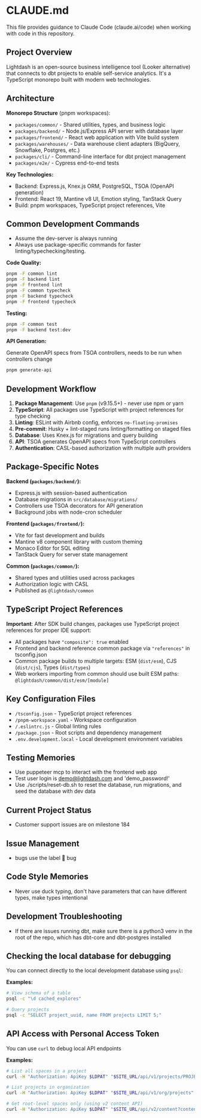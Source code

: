 # CLAUDE.md

This file provides guidance to Claude Code (claude.ai/code) when working with code in this repository.

## Project Overview

Lightdash is an open-source business intelligence tool (Looker alternative) that connects to dbt projects to enable self-service analytics. It's a TypeScript monorepo built with modern web technologies.

## Architecture

**Monorepo Structure** (pnpm workspaces):

-   `packages/common/` - Shared utilities, types, and business logic
-   `packages/backend/` - Node.js/Express API server with database layer
-   `packages/frontend/` - React web application with Vite build system
-   `packages/warehouses/` - Data warehouse client adapters (BigQuery, Snowflake, Postgres, etc.)
-   `packages/cli/` - Command-line interface for dbt project management
-   `packages/e2e/` - Cypress end-to-end tests

**Key Technologies:**

-   Backend: Express.js, Knex.js ORM, PostgreSQL, TSOA (OpenAPI generation)
-   Frontend: React 19, Mantine v8 UI, Emotion styling, TanStack Query
-   Build: pnpm workspaces, TypeScript project references, Vite

## Common Development Commands

-   Assume the dev-server is always running
-   Always use package-specific commands for faster linting/typechecking/testing.

**Code Quality:**

```bash
pnpm -F common lint
pnpm -F backend lint
pnpm -F frontend lint
pnpm -F common typecheck
pnpm -F backend typecheck
pnpm -F frontend typecheck
```

**Testing:**

```bash
pnpm -F common test
pnpm -F backend test:dev
```

**API Generation:**

Generate OpenAPI specs from TSOA controllers, needs to be run when controllers change

```bash
pnpm generate-api
```

## Development Workflow

1. **Package Management**: Use `pnpm` (v9.15.5+) - never use npm or yarn
2. **TypeScript**: All packages use TypeScript with project references for type checking
3. **Linting**: ESLint with Airbnb config, enforces `no-floating-promises`
4. **Pre-commit**: Husky + lint-staged runs linting/formatting on staged files
5. **Database**: Uses Knex.js for migrations and query building
6. **API**: TSOA generates OpenAPI specs from TypeScript controllers
7. **Authentication**: CASL-based authorization with multiple auth providers

## Package-Specific Notes

**Backend (`packages/backend/`):**

-   Express.js with session-based authentication
-   Database migrations in `src/database/migrations/`
-   Controllers use TSOA decorators for API generation
-   Background jobs with node-cron scheduler

**Frontend (`packages/frontend/`):**

-   Vite for fast development and builds
-   Mantine v8 component library with custom theming
-   Monaco Editor for SQL editing
-   TanStack Query for server state management

**Common (`packages/common/`):**

-   Shared types and utilities used across packages
-   Authorization logic with CASL
-   Published as `@lightdash/common`

## TypeScript Project References

**Important**: After SDK build changes, packages use TypeScript project references for proper IDE support:

-   All packages have `"composite": true` enabled
-   Frontend and backend reference common package via `"references"` in tsconfig.json
-   Common package builds to multiple targets: ESM (`dist/esm`), CJS (`dist/cjs`), Types (`dist/types`)
-   Web workers importing from common should use built ESM paths: `@lightdash/common/dist/esm/[module]`

## Key Configuration Files

-   `/tsconfig.json` - TypeScript project references
-   `/pnpm-workspace.yaml` - Workspace configuration
-   `/.eslintrc.js` - Global linting rules
-   `/package.json` - Root scripts and dependency management
-   `.env.development.local` - Local development environment variables

## Testing Memories

-   Use puppeteer mcp to interact with the frontend web app
-   Test user login is demo@lightdash.com and 'demo_password!'
-   Use ./scripts/reset-db.sh to reset the database, run migrations, and seed the database with dev data

## Current Project Status

-   Customer support issues are on milestone 184

## Issue Management

-   bugs use the label 🐛 bug

## Code Style Memories

-   Never use duck typing, don't have parameters that can have different types, make types intentional

## Development Troubleshooting

-   If there are issues running dbt, make sure there is a python3 venv in the root of the repo, which has dbt-core and dbt-postgres installed

## Checking the local database for debugging

You can connect directly to the local development database using `psql`:

**Examples:**

```bash
# View schema of a table
psql -c "\d cached_explores"

# Query projects
psql -c "SELECT project_uuid, name FROM projects LIMIT 5;"
```

## API Access with Personal Access Token

You can use `curl` to debug local API endpoints

**Examples:**

```bash
# List all spaces in a project
curl -H "Authorization: ApiKey $LDPAT" "$SITE_URL/api/v1/projects/PROJECT_UUID/spaces"

# List projects in organization
curl -H "Authorization: ApiKey $LDPAT" "$SITE_URL/api/v1/org/projects"

# Get root-level spaces only (using v2 content API)
curl -H "Authorization: ApiKey $LDPAT" "$SITE_URL/api/v2/content?contentTypes=space&projectUuids=PROJECT_UUID&page=1&pageSize=25"
```
